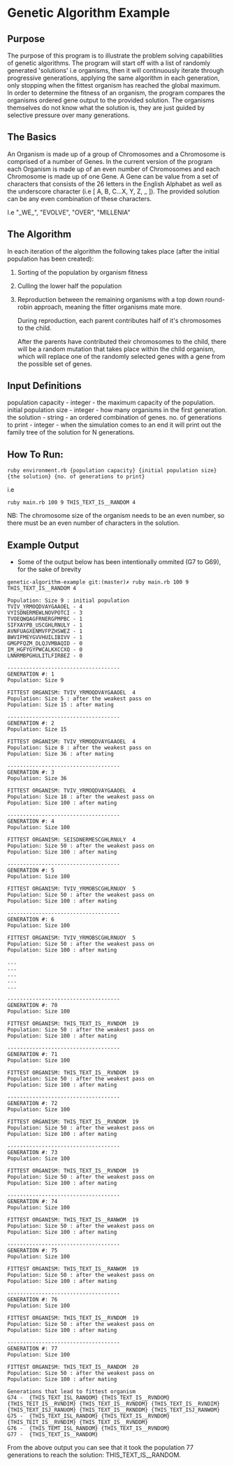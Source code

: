 # Genetic Algorithm Example

## Purpose
The purpose of this program is to illustrate the problem solving capabilities of genetic algorithms. The program will start off with a list of randomly generated 'solutions' i.e organisms, then it will continuously iterate through progressive generations, applying the same algorithm in each generation, only stopping when the fittest organism has reached the global maximum. In order to determine the fitness of an organism, the program compares the organisms ordered gene output to the provided solution. The organisms themselves do not know what the solution is, they are just guided by selective pressure over many generations.

## The Basics
An Organism is made up of a group of Chromosomes and a Chromosome is comprised of a number of Genes. In the current version of the program each Organism is made up of an even number of Chromosomes and each Chromosome is made up of one Gene. A Gene can be value from a set of characters that consists of the 26 letters in the English Alphabet as well as the underscore character (i.e [ A, B, C...X, Y, Z, \_ ]). The provided solution can be any even combination of these characters.

I.e "\_WE\_", "EVOLVE", "OVER", "MILLENIA"

## The Algorithm

In each iteration of the algorithm the following takes place (after the initial population has been created):
1. Sorting of the population by organism fitness
2. Culling the lower half the population
3. Reproduction between the remaining organisms with a top down round-robin approach, meaning the fitter organisms mate more.

   During reproduction, each parent contributes half of it's chromosomes to the child.

   After the parents have contributed their chromosomes to the child, there will be a random mutation that takes place within the child organism, which will replace one of the randomly selected genes with a gene from the possible set of genes.

## Input Definitions
population capacity - integer - the maximum capacity of the population.
initial population size - integer - how many organisms in the first generation.
the solution - string - an ordered combination of genes.
no. of generations to print - integer -  when the simulation comes to an end it will print out the family tree of the solution for N generations.


## How To Run:

```
ruby environment.rb {population capacity} {initial population size} {the solution} {no. of generations to print}
```

i.e

```
ruby main.rb 100 9 THIS_TEXT_IS__RANDOM 4
```

NB: The chromosome size of the organism needs to be an even number, so there must be an even number of characters in the solution.

## Example Output
* Some of the output below has been intentionally ommited (G7 to G69), for the sake of brevity

```
genetic-algorithm-example git:(master)✗ ruby main.rb 100 9 THIS_TEXT_IS__RANDOM 4

Population: Size 9 : initial population
TVIV_YRMOQDVAYGAAOEL - 4
VYISDNERMEWLNOVPOTCI - 3
TVOEQWQAGFRNERGPMPBC - 1
SIFXAYPB_USCGHLRNULY - 1
AVNFUAGXENMVFPZHSWEZ - 1
BWVIFMEYGVVHUILIBIVV - 1
GMGPFQZM_DLQJVMBAQID - 0
IM_HGFYGYPWCALKXCCXQ - 0
LNNRMBPGHULITLFIRBEZ - 0

------------------------------------
GENERATION #: 1
Population: Size 9

FITTEST ORGANISM: TVIV_YRMOQDVAYGAAOEL  4
Population: Size 5 : after the weakest pass on
Population: Size 15 : after mating

------------------------------------
GENERATION #: 2
Population: Size 15

FITTEST ORGANISM: TVIV_YRMOQDVAYGAAOEL  4
Population: Size 8 : after the weakest pass on
Population: Size 36 : after mating

------------------------------------
GENERATION #: 3
Population: Size 36

FITTEST ORGANISM: TVIV_YRMOQDVAYGAAOEL  4
Population: Size 18 : after the weakest pass on
Population: Size 100 : after mating

------------------------------------
GENERATION #: 4
Population: Size 100

FITTEST ORGANISM: SEISDNERMESCGHLRNULY  4
Population: Size 50 : after the weakest pass on
Population: Size 100 : after mating

------------------------------------
GENERATION #: 5
Population: Size 100

FITTEST ORGANISM: TVIV_YRMOBSCGHLRNUOY  5
Population: Size 50 : after the weakest pass on
Population: Size 100 : after mating

------------------------------------
GENERATION #: 6
Population: Size 100

FITTEST ORGANISM: TVIV_YRMOBSCGHLRNUOY  5
Population: Size 50 : after the weakest pass on
Population: Size 100 : after mating

...
...
...
...
...

------------------------------------
GENERATION #: 70
Population: Size 100

FITTEST ORGANISM: THIS_TEXT_IS__RVNDOM  19
Population: Size 50 : after the weakest pass on
Population: Size 100 : after mating

------------------------------------
GENERATION #: 71
Population: Size 100

FITTEST ORGANISM: THIS_TEXT_IS__RVNDOM  19
Population: Size 50 : after the weakest pass on
Population: Size 100 : after mating

------------------------------------
GENERATION #: 72
Population: Size 100

FITTEST ORGANISM: THIS_TEXT_IS__RVNDOM  19
Population: Size 50 : after the weakest pass on
Population: Size 100 : after mating

------------------------------------
GENERATION #: 73
Population: Size 100

FITTEST ORGANISM: THIS_TEXT_IS__RVNDOM  19
Population: Size 50 : after the weakest pass on
Population: Size 100 : after mating

------------------------------------
GENERATION #: 74
Population: Size 100

FITTEST ORGANISM: THIS_TEXT_IS__RANWOM  19
Population: Size 50 : after the weakest pass on
Population: Size 100 : after mating

------------------------------------
GENERATION #: 75
Population: Size 100

FITTEST ORGANISM: THIS_TEXT_IS__RANWOM  19
Population: Size 50 : after the weakest pass on
Population: Size 100 : after mating

------------------------------------
GENERATION #: 76
Population: Size 100

FITTEST ORGANISM: THIS_TEXT_IS__RVNDOM  19
Population: Size 50 : after the weakest pass on
Population: Size 100 : after mating

------------------------------------
GENERATION #: 77
Population: Size 100

FITTEST ORGANISM: THIS_TEXT_IS__RANDOM  20
Population: Size 50 : after the weakest pass on
Population: Size 100 : after mating

Generations that lead to fittest organism
G74 -  {THIS_TEXT_ISL_RANQOM} {THIS_TEXT_IS__RVNDOM} {THIS_TEIT_IS__RVNDIM} {THIS_TEXT_IS__RVNDDM} {THIS_TEXT_IS__RVNDIM} {THIS_TEXT_ISJ_RANUOM} {THIS_TEXT_IS__RKNDDM} {THIS_TEXT_ISJ_RANWOM}
G75 -  {THIS_TEXT_ISL_RANDOM} {THIS_TEXT_IS__RVNDOM} {THIS_TEIT_IS__RVNDIM} {THIS_TEXT_IS__RVNDDM}
G76 -  {THIS_TEMT_ISL_RANDOM} {THIS_TEXT_IS__RVNDOM}
G77 -  {THIS_TEXT_IS__RANDOM}
```

From the above output you can see that it took the population 77 generations to reach the solution: THIS_TEXT_IS__RANDOM.
